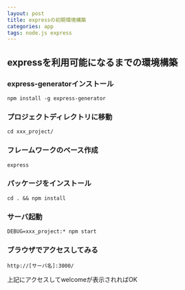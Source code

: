 ```yaml
---
layout: post
title: expressの初期環境構築
categories: app
tags: node.js express
---
```


## expressを利用可能になるまでの環境構築

### express-generatorインストール

```
npm install -g express-generator
```

### プロジェクトディレクトリに移動

```
cd xxx_project/
```

### フレームワークのベース作成

```
express
```

### パッケージをインストール

```
cd . && npm install
```

### サーバ起動

```
DEBUG=xxx_project:* npm start
```

### ブラウザでアクセスしてみる

```
http://[サーバ名]:3000/
```

上記にアクセスしてwelcomeが表示されればOK



